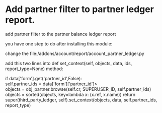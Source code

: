 # Add partner filter to partner ledger report.

add partner filter to the partner balance ledger report

you have one step to do after installing this module:

change the file:/addons/account/report/account_partner_ledger.py

add this two lines into def set_context(self, objects, data, ids, report_type=None) method:

if data['form'].get('partner_id',False): </br>
</t>self.partner_ids = data['form']['partner_id']></br>
objects = obj_partner.browse(self.cr, SUPERUSER_ID, self.partner_ids)
objects = sorted(objects, key=lambda x: (x.ref, x.name))
return super(third_party_ledger, self).set_context(objects, data, self.partner_ids, report_type)
